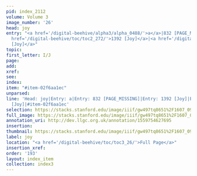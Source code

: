 ```yaml
---
pid: index_2112
volume: Volume 3
image_number: '26'
head: joy
entry: "<a href='/digital-beehive/alpha3/alpha_0488/'>a</a>|832 [PAGE_MISSING]|<a
  href='/digital-beehive/toc/toc2_272/'>1392 [Joy]</a>|<a href='/digital-beehive/toc/toc2_357/'>1940
  [Joy]</a>"
topic: 
first_letter: I/J
page: 
add: 
xref: 
see: 
index: 
item: "#item-02f6aa1ec"
unparsed: 
line: 'Head: joy|Entry: a|Entry: 832 [PAGE_MISSING]|Entry: 1392 [Joy]|Entry: 1940
  [Joy]|#item-02f6aa1ec'
selection: https://stacks.stanford.edu/image/iiif/gw497tq8651%2F1607_0969/1841,3036,657,121/full/0/default.jpg
full_image: https://stacks.stanford.edu/image/iiif/gw497tq8651%2F1607_0969/full/full/0/default.jpg
annotation_uri: http://dev.llgc.org.uk/annotation/1559754627695
insertion: 
thumbnail: https://stacks.stanford.edu/image/iiif/gw497tq8651%2F1607_0969/1841,3036,657,121/150,/0/default.jpg
label: joy
location: "<a href='/digital-beehive/toc/toc3_26/'>Full Page</a>"
insertion_xref: 
order: '193'
layout: index_item
collection: index3
---
```

